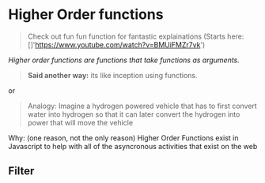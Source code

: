 # Higher Order functions

> Check out fun fun function for fantastic explainations (Starts here: []'https://www.youtube.com/watch?v=BMUiFMZr7vk')

*Higher order functions are functions that take functions as arguments.*

> **Said another way:** its like inception using functions.

or

> Analogy: Imagine a hydrogen powered vehicle that has to first convert water into hydrogen so that it can later convert the hydrogen into power that will move the vehicle


Why: (one reason, not the only reason) Higher Order Functions exist in Javascript to help with all of the asyncronous activities that exist on the web

## Filter




